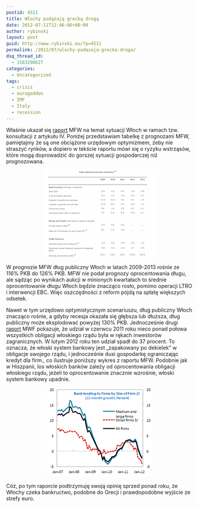 ```yaml
---
postid: 4511
title: Włochy podążają grecką drogą
date: 2012-07-11T12:46:06+00:00
author: rybinski
layout: post
guid: http://www.rybinski.eu/?p=4511
permalink: /2012/07/wlochy-podazaja-grecka-droga/
dsq_thread_id:
  - 3163298627
categories:
  - Uncategorized
tags:
  - crisis
  - eurogeddon
  - IMF
  - Italy
  - recession
---
```

Właśnie ukazał się [raport](http://www.imf.org/external/np/sec/pn/2012/pn1273.htm) MFW na temat sytuacji Włoch w ramach tzw. konsultacji z artykułu IV. Poniżej przedstawiam tabelkę z prognozami MFW, pamiętajmy że są one obciążone urzędowym optymizmem, żeby nie straszyć rynków, a dopiero w tekście raportu mówi się o ryzyku wstrząsów, które mogą doprowadzić do gorszej sytuacji gospodarczej niż prognozowana.

<p style="text-align: center;">
  <a href="/uploads/2012/07/Italy_IMF_art4_report.png"><img class="size-medium wp-image-4512 aligncenter" title="Italy_IMF_art4_report" src="/uploads/2012/07/Italy_IMF_art4_report-300x238.png" alt="" width="300" height="238" /></a>
</p>

W prognozie MFW dług publiczny Włoch w latach 2009-2013 rośnie ze 116% PKB do 126% PKB. MFW nie podał prognozy oprocentowania długu, ale sądząc po wynikach aukcji w minionych kwartałach to średnie oprocentowanie długu Włoch będzie znacząco rosło, pomimo operacji LTRO i interwencji EBC. Więc oszczędności z reform pójdą na spłatę większych odsetek.

Nawet w tym urzędowo optymistycznym scenariuszu, dług publiczny Włoch znacząco rośnie, a gdyby recesja okazała się głębsza lub dłuższa, dług publiczny może eksplodować powyżej 130% PKB. Jednocześnie drugi [raport](http://www.imf.org/external/pubs/ft/scr/2012/cr12168.pdf) MWF pokazuje, że udział w czerwcu 2011 roku nieco ponad połowa wszystkich obligacji włoskiego rządu była w rękach inwestorów zagranicznych. W lutym 2012 roku ten udział spadł do 37 procent. To oznacza, że włoski system bankowy jest „zapakowany po dekielek” w obligacje swojego rządu, i jednocześnie dusi gospodarkę ograniczając kredyt dla firm., co ilustruje poniższy wykres z raportu MFW. Podobnie jak w Hiszpanii, los włoskich banków zależy od oprocentowania obligacji włoskiego rządu, jeżeli to oprocentowanie znacznie wzrośnie, włoski system bankowy upadnie.

<p style="text-align: center;">
  <a href="/uploads/2012/07/Italy_bank_lending_to_firms.png"><img class="size-full wp-image-4513 aligncenter" title="Italy_bank_lending_to_firms" src="/uploads/2012/07/Italy_bank_lending_to_firms.png" alt="" width="286" height="241" /></a>
</p>

Cóż, po tym raporcie podtrzymuję swoją opinię sprzed ponad roku, że Włochy czeka bankructwo, podobne do Grecji i prawdopodobne wyjście ze strefy euro.

 

 

